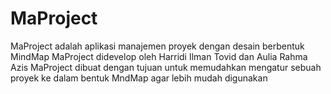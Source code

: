 # MaProject
MaProject adalah aplikasi manajemen proyek dengan desain berbentuk MindMap
MaProject didevelop oleh Harridi Ilman Tovid dan Aulia Rahma Azis
MaProject dibuat dengan tujuan untuk memudahkan mengatur sebuah proyek ke dalam bentuk MndMap agar lebih mudah digunakan
